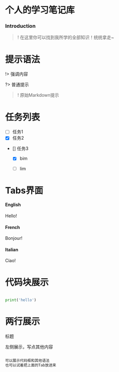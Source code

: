 # 个人的学习笔记库 <!-- {docsify-ignore-all} -->
### Introduction
>! 在这里你可以找到我所学的全部知识！统统拿走~

# 提示语法
!> 强调内容

?> 普通提示

>! 原始Markdown提示


# 任务列表
- [ ] 任务1
- [x] 任务2
- [] 任务3 
    - [x] bim
    - [ ] lim


# Tabs界面
<!-- tabs:start -->

#### **English**

Hello!

#### **French**

Bonjour!

#### **Italian**

Ciao!

<!-- tabs:end -->

# 代码块展示

```python

print('hello')
```

# 两行展示
<!-- panels:start -->
<!-- div:title-panel -->

  标题

<!-- div:left-panel -->

  左侧展示，写点其他内容

<!-- div:right-panel -->

```python

可以展示代码框和其他语法
也可以试着把上面的Tab放进来

```


<!-- panels:end -->


